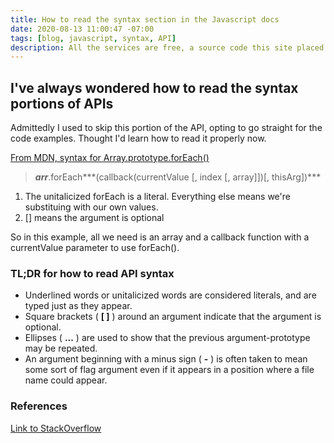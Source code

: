 ```yaml
---
title: How to read the syntax section in the Javascript docs
date: 2020-08-13 11:00:47 -07:00
tags: [blog, javascript, syntax, API]
description: All the services are free, a source code this site placed on github repository and intergration with netlify service, another service that you can use is github page for hosting your own static site.
---
```


## I've always wondered how to read the syntax portions of APIs
Admittedly I used to skip this portion of the API, opting to go straight for the code examples. Thought I'd learn how to read it properly now.

[From MDN, syntax for Array.prototype.forEach()](https://developer.mozilla.org/en-US/docs/Web/JavaScript/Reference/Global_Objects/Array/forEach)
> ***arr***.forEach***(callback(currentValue [, index [, array]])[, thisArg])***

1. The unitalicized forEach is a literal. Everything else means we're substituing with our own values.
1. [] means the argument is optional

So in this example, all we need is an array and a callback function with a currentValue parameter to use forEach().


### TL;DR for how to read API syntax
- Underlined words or unitalicized words are considered literals, and are typed just as they appear.
- Square brackets ( **[ ]** ) around an argument indicate that the argument is optional.
- Ellipses ( **...** ) are used to show that the previous argument-prototype may be repeated.
- An argument beginning with a minus sign ( **-** ) is often taken to mean some sort of flag argument even if it appears in a position where a file name could appear.


### References
[Link to StackOverflow](https://stackoverflow.com/questions/10925478/how-to-interpret-api-documentation-function-parameters)